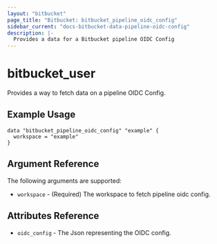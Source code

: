 ```yaml
---
layout: "bitbucket"
page_title: "Bitbucket: bitbucket_pipeline_oidc_config"
sidebar_current: "docs-bitbucket-data-pipeline-oidc-config"
description: |-
  Provides a data for a Bitbucket pipeline OIDC Config
---
```


# bitbucket\_user

Provides a way to fetch data on a pipeline OIDC Config.

## Example Usage

```hcl
data "bitbucket_pipeline_oidc_config" "example" {
  workspace = "example"
}
```

## Argument Reference

The following arguments are supported:

* `workspace` - (Required) The workspace to fetch pipeline oidc config.

## Attributes Reference

* `oidc_config` - The Json representing the OIDC config.
